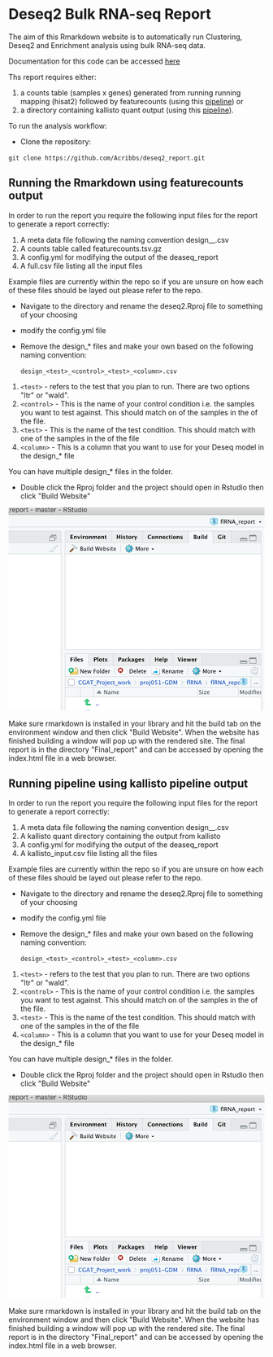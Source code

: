 # Deseq2 Bulk RNA-seq Report

The aim of this Rmarkdown website is to automatically run Clustering, Deseq2 and Enrichment analysis using bulk RNA-seq data.

Documentation for this code can be accessed [here](https://acribbs.github.io/deseq2_report/)

Ths report requires either:
1. a counts table (samples x genes) generated from running running mapping (hisat2) followed by featurecounts (using this [pipeline](https://github.com/cgat-developers/cgat-flow/blob/master/cgatpipelines/tools/pipeline_rnaseqdiffexpression.py)) or
2. a directory containing  kallisto quant output (using this [pipeline](https://github.com/Acribbs/cribbslab/blob/master/cribbslab/pipeline_pseudobulk.py)).

To run the analysis workflow:

* Clone the repository:

`git clone https://github.com/Acribbs/deseq2_report.git`


## Running the Rmarkdown using featurecounts output

In order to run the report you require the following input files for the report to generate a report correctly:

1. A meta data file following the naming convention design_<test>_<control>_<test>_<column>.csv
2. A counts table called featurecounts.tsv.gz
3. A config.yml for modifying the output of the deaseq_report
4. A full.csv file listing all the input files

Example files are currently within the repo so if you are unsure on how each of these files should be layed out please refer to the repo.

* Navigate to the directory and rename the deseq2.Rproj file to something of your choosing

* modify the config.yml file

* Remove the design_* files and make your own based on the following naming convention:

  `design_<test>_<control>_<test>_<column>.csv`
1. `<test>` - refers to the test that you plan to run. There are two options "ltr" or "wald".
2. `<control>` - This is the name of your control condition i.e. the samples you want to test against. This should match on of the samples in the <column> of the file.
3. `<test>` - This is the name of the test condition. This should match with one of the samples in the <column> of the file
4. `<column>` - This is a column that you want to use for your Deseq model in the design_* file

You can have multiple design_* files in the folder.

* Double click the Rproj folder and the project should open in Rstudio then click "Build Website"

![Location of Build Website in Rstudio](https://raw.githubusercontent.com/Acribbs/deseq2_report/master/img/build_img.png)

Make sure rmarkdown is installed in your library and hit the build tab on the environment window and then click "Build Website". When the website has finished building a window will pop up with the rendered site. The final report is in the directory "Final_report" and can be accessed by opening the index.html file in a web browser.

## Running pipeline using kallisto pipeline output

In order to run the report you require the following input files for the report to generate a report correctly:

1. A meta data file following the naming convention design_<test>_<control>_<test>_<column>.csv
2. A kallisto quant directory containing the output from kallisto
3. A config.yml for modifying the output of the deaseq_report
4. A kallisto_input.csv file listing all the files


Example files are currently within the repo so if you are unsure on how each of these files should be layed out please refer to the repo.

* Navigate to the directory and rename the deseq2.Rproj file to something of your choosing

* modify the config.yml file

* Remove the design_* files and make your own based on the following naming convention:

  `design_<test>_<control>_<test>_<column>.csv`
1. `<test>` - refers to the test that you plan to run. There are two options "ltr" or "wald".
2. `<control>` - This is the name of your control condition i.e. the samples you want to test against. This should match on of the samples in the <column> of the file.
3. `<test>` - This is the name of the test condition. This should match with one of the samples in the <column> of the file
4. `<column>` - This is a column that you want to use for your Deseq model in the design_* file

You can have multiple design_* files in the folder.

* Double click the Rproj folder and the project should open in Rstudio then click "Build Website"

![Location of Build Website in Rstudio](https://raw.githubusercontent.com/Acribbs/deseq2_report/master/img/build_img.png)

Make sure rmarkdown is installed in your library and hit the build tab on the environment window and then click "Build Website". When the website has finished building a window will pop up with the rendered site. The final report is in the directory "Final_report" and can be accessed by opening the index.html file in a web browser.
